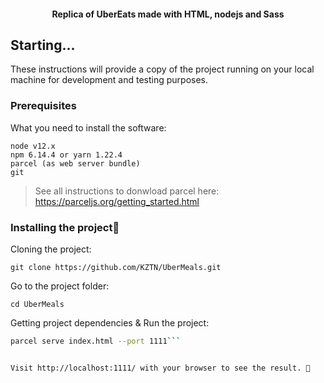 
<h4 align="center">
   Replica of UberEats made with HTML, nodejs and Sass 
</h4>

## Starting...
These instructions will provide a copy of the project running on your local machine for development and testing purposes.

### Prerequisites
What you need to install the software:

```
node v12.x
npm 6.14.4 or yarn 1.22.4
parcel (as web server bundle)
git
```
> See all instructions to donwload parcel here: https://parceljs.org/getting_started.html

### Installing the project🚀


Cloning the project:

```
git clone https://github.com/KZTN/UberMeals.git
```

Go to the project folder:

```
cd UberMeals
```

Getting project dependencies & Run the project:

```bash
parcel serve index.html --port 1111```


Visit http://localhost:1111/ with your browser to see the result. 🎉
